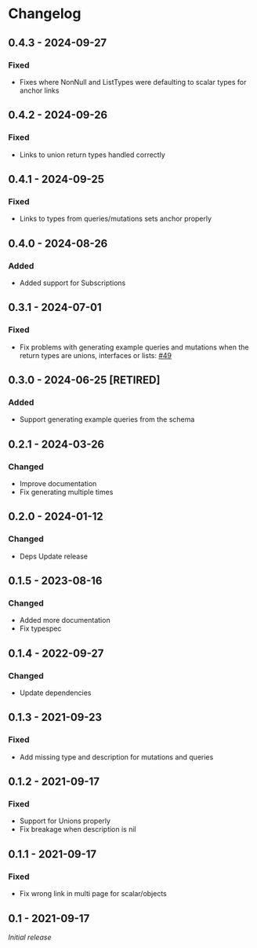 # Changelog

## 0.4.3 - 2024-09-27

### Fixed

* Fixes where NonNull and ListTypes were defaulting to scalar types for anchor links

## 0.4.2 - 2024-09-26

### Fixed

* Links to union return types handled correctly

## 0.4.1 - 2024-09-25

### Fixed

* Links to types from queries/mutations sets anchor properly

## 0.4.0 - 2024-08-26

### Added

* Added support for Subscriptions

## 0.3.1 - 2024-07-01

### Fixed

* Fix problems with generating example queries and mutations when the return types are unions, interfaces or lists: [#49](https://github.com/podium/graphql_markdown/pull/49)

## 0.3.0 - 2024-06-25 [RETIRED]

### Added

* Support generating example queries from the schema

## 0.2.1 - 2024-03-26

### Changed

* Improve documentation
* Fix generating multiple times

## 0.2.0 - 2024-01-12

### Changed

* Deps Update release

## 0.1.5 - 2023-08-16

### Changed

* Added more documentation
* Fix typespec

## 0.1.4 - 2022-09-27

### Changed

* Update dependencies
## 0.1.3 - 2021-09-23

### Fixed

* Add missing type and description for mutations and queries

## 0.1.2 - 2021-09-17

### Fixed

* Support for Unions properly
* Fix breakage when description is nil
## 0.1.1 - 2021-09-17

### Fixed

* Fix wrong link in multi page for scalar/objects
## 0.1 - 2021-09-17

_Initial release_